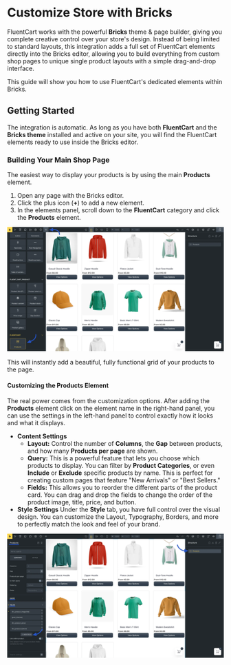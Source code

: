# Customize Store with Bricks

FluentCart works with the powerful **Bricks** theme & page builder, giving you complete creative control over your store's design. Instead of being limited to standard layouts, this integration adds a full set of FluentCart elements directly into the Bricks editor, allowing you to build everything from custom shop pages to unique single product layouts with a simple drag-and-drop interface.

This guide will show you how to use FluentCart's dedicated elements within Bricks.

## Getting Started

The integration is automatic. As long as you have both **FluentCart** and the **Bricks theme** installed and active on your site, you will find the FluentCart elements ready to use inside the Bricks editor.

### Building Your Main Shop Page

The easiest way to display your products is by using the main **Products** element.

1.  Open any page with the Bricks editor.
2.  Click the plus icon (**+**) to add a new element.
3.  In the elements panel, scroll down to the **FluentCart** category and click the **Products** element.

![FluentCart Elements in Brick](/guide/public/images/miscellaneous/bricks/bricks-1.webp)

This will instantly add a beautiful, fully functional grid of your products to the page.

#### Customizing the Products Element

The real power comes from the customization options. After adding the **Products** element click on the element name in the right-hand panel, you can use the settings in the left-hand panel to control exactly how it looks and what it displays.

* **Content Settings**
    * **Layout:** Control the number of **Columns**, the **Gap** between products, and how many **Products per page** are shown.
    * **Query:** This is a powerful feature that lets you choose which products to display. You can filter by **Product Categories**, or even **Include** or **Exclude** specific products by name. This is perfect for creating custom pages that feature "New Arrivals" or "Best Sellers."
    * **Fields:** This allows you to reorder the different parts of the product card. You can drag and drop the fields to change the order of the product image, title, price, and button.
* **Style Settings**
    Under the **Style** tab, you have full control over the visual design. You can customize the Layout, Typography, Borders, and more to perfectly match the look and feel of your brand.

![Elements options in Brick](/guide/public/images/miscellaneous/bricks/bricks-3.webp)
